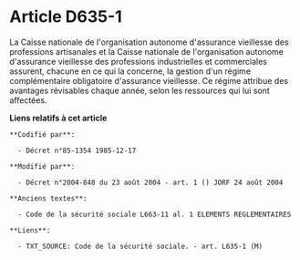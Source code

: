 # Article D635-1

La Caisse nationale de l'organisation autonome d'assurance vieillesse des professions artisanales et la Caisse nationale de
l'organisation autonome d'assurance vieillesse des professions industrielles et commerciales assurent, chacune en ce qui la
concerne, la gestion d'un régime complémentaire obligatoire d'assurance vieillesse. Ce régime attribue des avantages
révisables chaque année, selon les ressources qui lui sont affectées.

**Liens relatifs à cet article**

	**Codifié par**:

	  - Décret n°85-1354 1985-12-17

	**Modifié par**:

	  - Décret n°2004-848 du 23 août 2004 - art. 1 () JORF 24 août 2004

	**Anciens textes**:

	  - Code de la sécurité sociale L663-11 al. 1 ELEMENTS REGLEMENTAIRES

	**Liens**:

	  - TXT_SOURCE: Code de la sécurité sociale. - art. L635-1 (M)
